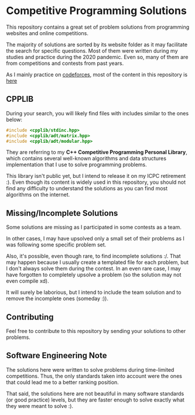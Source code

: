 # Competitive Programming Solutions

This repository contains a great set of problem solutions from programming websites and online competitions.

The majority of solutions are sorted by its website folder as it may facilitate the search for specific questions. Most of them were written during my studies and practice during the 2020 pandemic. Even so, many of them are from competitions and contests from past years.

As I mainly practice on [codeforces](https://codeforces.com/), most of the content in this repository is [here](codeforces/)

## CPPLIB

During your search, you will likely find files with includes similar to the ones below:

```c++
#include <cpplib/stdinc.hpp>
#include <cpplib/adt/matrix.hpp>
#include <cpplib/adt/modular.hpp>
```

They are referring to my **C++ Competitive Programming Personal Library**, which contains several well-known algorithms and data structures implementation that I use to solve programming problems.

This library isn't public yet, but I intend to release it on my ICPC retirement :). Even though its content is widely used in this repository, you should not find any difficulty to understand the solutions as you can find most algorithms on the internet.

## Missing/Incomplete Solutions

Some solutions are missing as I participated in some contests as a team.

In other cases, I may have upsolved only a small set of their problems as I was following some specific problem set.

Also, it's possible, even though rare, to find incomplete solutions :/. That may happen because I usually create a templated file for each problem, but I don't always solve them during the contest. In an even rare case, I may have forgotten to completely upsolve a problem (so the solution may not even compile xd).

It will surely be laborious, but I intend to include the team solution and to remove the incomplete ones (someday :)).

## Contributing

Feel free to contribute to this repository by sending your solutions to other problems.

## Software Engineering Note

The solutions here were written to solve problems during time-limited competitions. Thus, the only standards taken into account were the ones that could lead me to a better ranking position.

That said, the solutions here are not beautiful in many software standards (or good practice) levels, but they are faster enough to solve exactly what they were meant to solve :).
